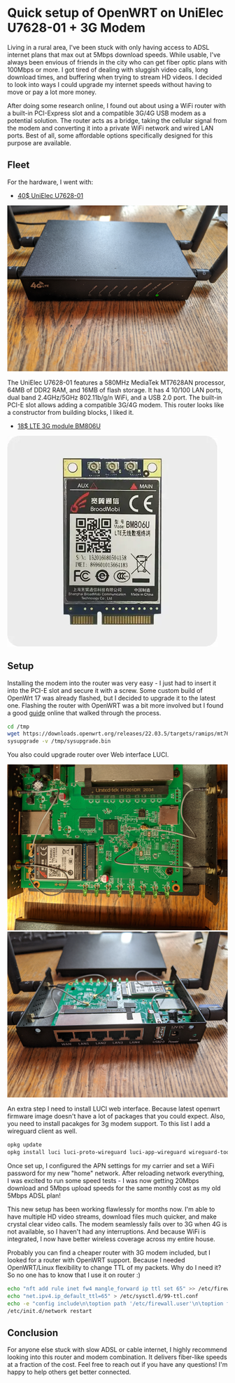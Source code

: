 # Quick setup of OpenWRT on UniElec U7628-01 + 3G Modem

Living in a rural area, I've been stuck with only having access to ADSL internet plans that max out at 5Mbps download speeds. While usable, I've always been envious of friends in the city who can get fiber optic plans with 100Mbps or more. I got tired of dealing with sluggish video calls, long download times, and buffering when trying to stream HD videos. I decided to look into ways I could upgrade my internet speeds without having to move or pay a lot more money.


After doing some research online, I found out about using a WiFi router with a built-in PCI-Express slot and a compatible 3G/4G USB modem as a potential solution. The router acts as a bridge, taking the cellular signal from the modem and converting it into a private WiFi network and wired LAN ports. Best of all, some affordable options specifically designed for this purpose are available.

## Fleet

For the hardware, I went with:

- [40$ UniElec U7628-01](https://aliexpress.ru/item/32816981605.html?spm=a2g2w.orderdetail.0.0.41334aa6mFtUZ1&sku_id=64789943590)

![Alt text](Unielec-U7628/img2.webp)

The UniElec U7628-01 features a 580MHz MediaTek MT7628AN processor, 64MB of DDR2 RAM, and 16MB of flash storage. It has 4 10/100 LAN ports, dual band 2.4GHz/5GHz 802.11b/g/n WiFi, and a USB 2.0 port. The built-in PCI-E slot allows adding a compatible 3G/4G modem. This router looks like a constructor from building blocks, I liked it.

- [18$ LTE 3G module BM806U](https://aliexpress.ru/item/1005003907236172.html?spm=a2g2w.orderdetail.0.0.7ce34aa6s8FTbg&sku_id=12000027436374057)

![](2023-09-14-00-45-21.webp)

## Setup

Installing the modem into the router was very easy - I just had to insert it into the PCI-E slot and secure it with a screw.
Some custom build of OpenWrt 17 was already flashed, but I decided to upgrade it to the latest one.
Flashing the router with OpenWRT was a bit more involved but I found a good [guide](https://openwrt.org/toh/unielec/u7628-01) online that walked through the process.

```bash
cd /tmp
wget https://downloads.openwrt.org/releases/22.03.5/targets/ramips/mt76x8/openwrt-22.03.5-ramips-mt76x8-unielec_u7628-01-16m-squashfs-sysupgrade.bin -O sysupgrade.bin
sysupgrade -v /tmp/sysupgrade.bin
```

You also could upgrade router over Web interface LUCI.

![Alt text](Unielec-U7628/img4.webp)![Alt text](Unielec-U7628/img3.webp)

An extra step I need to install LUCI web interface. Because latest openwrt firmware image doesn't have a lot of packages that you could expect. Also, you need to install pacakges for 3g modem support. To this list I add a wireguard client as well.

```bash
opkg update
opkg install luci luci-proto-wireguard luci-app-wireguard wireguard-tools kmod-usb-net-cdc-ether usb-modeswitch luci-proto-3g comgt kmod-usb-serial kmod-usb-serial-option kmod-usb-serial-wwan chat
```

Once set up, I configured the APN settings for my carrier and set a WiFi password for my new "home" network. After reloading network everything, I was excited to run some speed tests - I was now getting 20Mbps download and 5Mbps upload speeds for the same monthly cost as my old 5Mbps ADSL plan!

This new setup has been working flawlessly for months now. I'm able to have multiple HD video streams, download files much quicker, and make crystal clear video calls. The modem seamlessly fails over to 3G when 4G is not available, so I haven't had any interruptions. And because WiFi is integrated, I now have better wireless coverage across my entire house.

Probably you can find a cheaper router with 3G modem included, but I looked for a router with OpenWRT support. Because I needed OpenWRT/Linux flexibility to change TTL of my packets. Why do I need it? So no one has to know that I use it on router :)

```bash
echo "nft add rule inet fw4 mangle_forward ip ttl set 65" >> /etc/firewall.user
echo "net.ipv4.ip_default_ttl=65" > /etc/sysctl.d/99-ttl.conf
echo -e "config include\n\toption path '/etc/firewall.user'\n\toption fw4_compatible '1'" >> /etc/config/firewall
/etc/init.d/network restart
```

## Conclusion

For anyone else stuck with slow ADSL or cable internet, I highly recommend looking into this router and modem combination. It delivers fiber-like speeds at a fraction of the cost. Feel free to reach out if you have any questions! I'm happy to help others get better connected.
